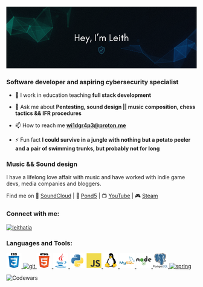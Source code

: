 ![Header](./github-header-image.png)
<h3 align="left">Software developer and aspiring cybersecurity specialist</h3>

- 🔭 I work in education teaching **full stack development**  

- 💬 Ask me about **Pentesting, sound design || music composition, chess tactics && IFR procedures**

- 📫 How to reach me **wi1dgr4p3@proton.me**

- ⚡ Fun fact **I could survive in a jungle with nothing but a potato peeler and a pair of swimming trunks, but probably not for long**

<h3 align="left">Music && Sound design</h3>

I have a lifelong love affair with music and have worked with indie game devs, media companies and bloggers.

Find me on 🎵 [SoundCloud](https://soundcloud.com/audioboyproductions) | 🎵 [Pond5](https://www.pond5.com/pt/artist/audioboyproductions) | 📺 [YouTube](https://www.youtube.com/@audioboyproductions168) | 🎮 [Steam](https://store.steampowered.com/app/559450/Demented_Pixie/)

<h3 align="left">Connect with me:</h3>
<p align="left">
<a href="https://linkedin.com/in/leithatia" target="blank"><img align="center" src="https://raw.githubusercontent.com/rahuldkjain/github-profile-readme-generator/master/src/images/icons/Social/linked-in-alt.svg" alt="leithatia" height="30" width="40" /></a>
</p>

<h3 align="left">Languages and Tools:</h3>
<p align="left"> <a href="https://www.w3schools.com/css/" target="_blank" rel="noreferrer"> <img src="https://raw.githubusercontent.com/devicons/devicon/master/icons/css3/css3-original-wordmark.svg" alt="css3" width="40" height="40"/> </a> <a href="https://git-scm.com/" target="_blank" rel="noreferrer"> <img src="https://www.vectorlogo.zone/logos/git-scm/git-scm-icon.svg" alt="git" width="40" height="40"/> </a> <a href="https://www.w3.org/html/" target="_blank" rel="noreferrer"> <img src="https://raw.githubusercontent.com/devicons/devicon/master/icons/html5/html5-original-wordmark.svg" alt="html5" width="40" height="40"/> </a> <a href="https://www.java.com" target="_blank" rel="noreferrer"> <img src="https://raw.githubusercontent.com/devicons/devicon/master/icons/java/java-original.svg" alt="java" width="40" height="40"/> </a> <img src="https://raw.githubusercontent.com/devicons/devicon/master/icons/python/python-original.svg" alt="python" width="40" height="40"/> </a> <a href="https://developer.mozilla.org/en-US/docs/Web/JavaScript" target="_blank" rel="noreferrer"> <img src="https://raw.githubusercontent.com/devicons/devicon/master/icons/javascript/javascript-original.svg" alt="javascript" width="40" height="40"/> </a> <a href="https://www.linux.org/" target="_blank" rel="noreferrer"> <img src="https://raw.githubusercontent.com/devicons/devicon/master/icons/linux/linux-original.svg" alt="linux" width="40" height="40"/> </a> <a href="https://www.mysql.com/" target="_blank" rel="noreferrer"> <img src="https://raw.githubusercontent.com/devicons/devicon/master/icons/mysql/mysql-original-wordmark.svg" alt="mysql" width="40" height="40"/> </a> <a href="https://nodejs.org" target="_blank" rel="noreferrer"> <img src="https://raw.githubusercontent.com/devicons/devicon/master/icons/nodejs/nodejs-original-wordmark.svg" alt="nodejs" width="40" height="40"/> </a> <a href="https://www.postgresql.org" target="_blank" rel="noreferrer"> <img src="https://raw.githubusercontent.com/devicons/devicon/master/icons/postgresql/postgresql-original-wordmark.svg" alt="postgresql" width="40" height="40"/> </a> <a href="https://spring.io/" target="_blank" rel="noreferrer"> <img src="https://www.vectorlogo.zone/logos/springio/springio-icon.svg" alt="spring" width="40" height="40"/> </a> </p>

![Codewars](https://github.r2v.ch/codewars?user=WildGrape&hide_clan=true&top_languages=true&stroke=%23b362ff&theme=purple_dark)
